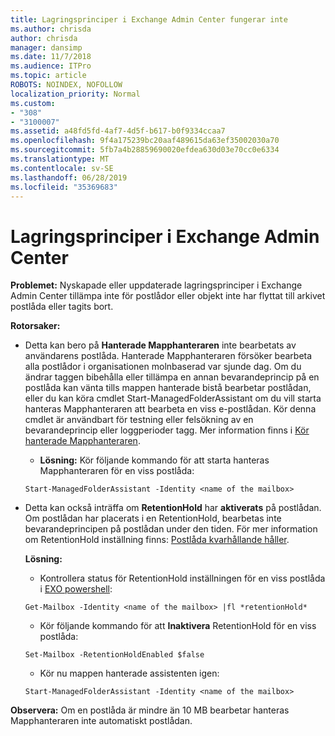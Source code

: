 ```yaml
---
title: Lagringsprinciper i Exchange Admin Center fungerar inte
ms.author: chrisda
author: chrisda
manager: dansimp
ms.date: 11/7/2018
ms.audience: ITPro
ms.topic: article
ROBOTS: NOINDEX, NOFOLLOW
localization_priority: Normal
ms.custom:
- "308"
- "3100007"
ms.assetid: a48fd5fd-4af7-4d5f-b617-b0f9334ccaa7
ms.openlocfilehash: 9f4a175239bc20aaf489615da63ef35002030a70
ms.sourcegitcommit: 5fb7a4b28859690020efdea630d03e70cc0e6334
ms.translationtype: MT
ms.contentlocale: sv-SE
ms.lasthandoff: 06/28/2019
ms.locfileid: "35369683"
---
```

# <a name="retention-policies-in-exchange-admin-center"></a>Lagringsprinciper i Exchange Admin Center

 **Problemet:** Nyskapade eller uppdaterade lagringsprinciper i Exchange Admin Center tillämpa inte för postlådor eller objekt inte har flyttat till arkivet postlåda eller tagits bort. 
  
 **Rotorsaker:**
  
- Detta kan bero på **Hanterade Mapphanteraren** inte bearbetats av användarens postlåda. Hanterade Mapphanteraren försöker bearbeta alla postlådor i organisationen molnbaserad var sjunde dag. Om du ändrar taggen bibehålla eller tillämpa en annan bevarandeprincip på en postlåda kan vänta tills mappen hanterade bistå bearbetar postlådan, eller du kan köra cmdlet Start-ManagedFolderAssistant om du vill starta hanteras Mapphanteraren att bearbeta en viss e-postlådan. Kör denna cmdlet är användbart för testning eller felsökning av en bevarandeprincip eller loggperioder tagg. Mer information finns i [Kör hanterade Mapphanteraren](https://msdn.microsoft.com/library/gg271153%28v=exchsrvcs.149%29.aspx#managedfolderassist).
    
  - **Lösning:** Kör följande kommando för att starta hanteras Mapphanteraren för en viss postlåda:
    
  ```
  Start-ManagedFolderAssistant -Identity <name of the mailbox>
  ```

- Detta kan också inträffa om **RetentionHold** har **aktiverats** på postlådan. Om postlådan har placerats i en RetentionHold, bearbetas inte bevarandeprincipen på postlådan under den tiden. För mer information om RetentionHold inställning finns: [Postlåda kvarhållande håller](https://docs.microsoft.com/exchange/security-and-compliance/messaging-records-management/mailbox-retention-hold).
    
    **Lösning:**
    
  - Kontrollera status för RetentionHold inställningen för en viss postlåda i [EXO powershell](https://docs.microsoft.com/powershell/exchange/exchange-online/connect-to-exchange-online-powershell/connect-to-exchange-online-powershell?view=exchange-ps):
    
  ```
  Get-Mailbox -Identity <name of the mailbox> |fl *retentionHold*
  ```

  - Kör följande kommando för att **Inaktivera** RetentionHold för en viss postlåda:
    
  ```
  Set-Mailbox -RetentionHoldEnabled $false
  ```

  - Kör nu mappen hanterade assistenten igen:
    
  ```
  Start-ManagedFolderAssistant -Identity <name of the mailbox>
  ```

 **Observera:** Om en postlåda är mindre än 10 MB bearbetar hanteras Mapphanteraren inte automatiskt postlådan.
  